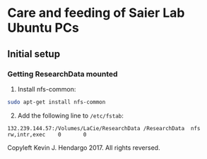 Care and feeding of Saier Lab Ubuntu PCs
========================================

Initial setup
-------------

### Getting ResearchData mounted

1. Install nfs-common: 
```bash
sudo apt-get install nfs-common
```

2. Add the following line to `/etc/fstab`:
```fstab
132.239.144.57:/Volumes/LaCie/ResearchData /ResearchData  nfs     rw,intr,exec    0       0
```


Copyleft Kevin J. Hendargo 2017. All rights reversed.
